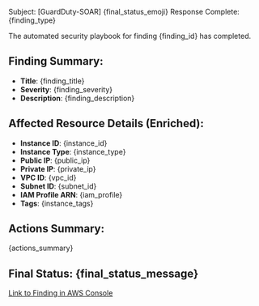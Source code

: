 Subject: [GuardDuty-SOAR] {final_status_emoji} Response Complete: {finding_type}

The automated security playbook for finding {finding_id} has completed.

## Finding Summary:
- __Title__: {finding_title}
- __Severity__: {finding_severity}
- __Description__: {finding_description}

## Affected Resource Details (Enriched):
- __Instance ID__: {instance_id}
- __Instance Type__: {instance_type}
- __Public IP__: {public_ip}
- __Private IP__: {private_ip}
- __VPC ID__: {vpc_id}
- __Subnet ID__: {subnet_id}
- __IAM Profile ARN__: {iam_profile}
- __Tags__: {instance_tags}

## Actions Summary:
{actions_summary}

## Final Status: {final_status_message}
[Link to Finding in AWS Console]({console_link})